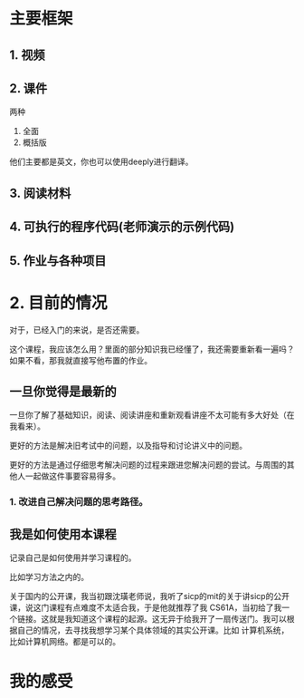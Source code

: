 # 主要框架

## 1. 视频

## 2. 课件

两种

1. 全面
2. 概括版

他们主要都是英文，你也可以使用deeply进行翻译。

## 3. 阅读材料



## 4. 可执行的程序代码(老师演示的示例代码)



## 5. 作业与各种项目









# 2. 目前的情况

对于，已经入门的来说，是否还需要。

这个课程，我应该怎么用？里面的部分知识我已经懂了，我还需要重新看一遍吗？如果不看，那我就直接写他布置的作业。

## 一旦你觉得是最新的

一旦你了解了基础知识，阅读、阅读讲座和重新观看讲座不太可能有多大好处（在我看来）。

更好的方法是解决旧考试中的问题，以及指导和讨论讲义中的问题。

更好的方法是通过仔细思考解决问题的过程来跟进您解决问题的尝试。与周围的其他人一起做这件事要容易得多。

### 1. 改进自己解决问题的思考路径。







## 我是如何使用本课程

记录自己是如何使用并学习课程的。

比如学习方法之内的。











关于国内的公开课，我当初跟沈璜老师说，我听了sicp的mit的关于讲sicp的公开课，说这门课程有点难度不太适合我，于是他就推荐了我 CS61A，当初给了我一个链接。这就是我知道这个课程的起源。这无异于给我开了一扇传送门。我可以根据自己的情况，去寻找我想学习某个具体领域的其实公开课。比如 计算机系统，比如计算机网络。都是可以的。





# 我的感受
